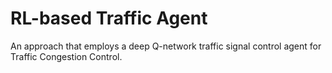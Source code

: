 # RL-based Traffic Agent

An approach that employs a deep Q-network traffic signal control agent for Traffic Congestion Control.
